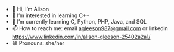- 👋 Hi, I’m Alison
- 👀 I’m interested in learning C++
- 🌱 I’m currently learning C, Python, PHP, Java, and SQL
- 📫 How to reach me: email agleeson987@gmail.com or linkedin https://www.linkedin.com/in/alison-gleeson-25402a2a1/
- 😄 Pronouns: she/her
 <!--- 💞️ I’m looking to collaborate on ... --->
<!--- ⚡ Fun fact: ... --->

<!---
alig2004/alig2004 is a ✨ special ✨ repository because its `README.md` (this file) appears on your GitHub profile.
You can click the Preview link to take a look at your changes.
--->
